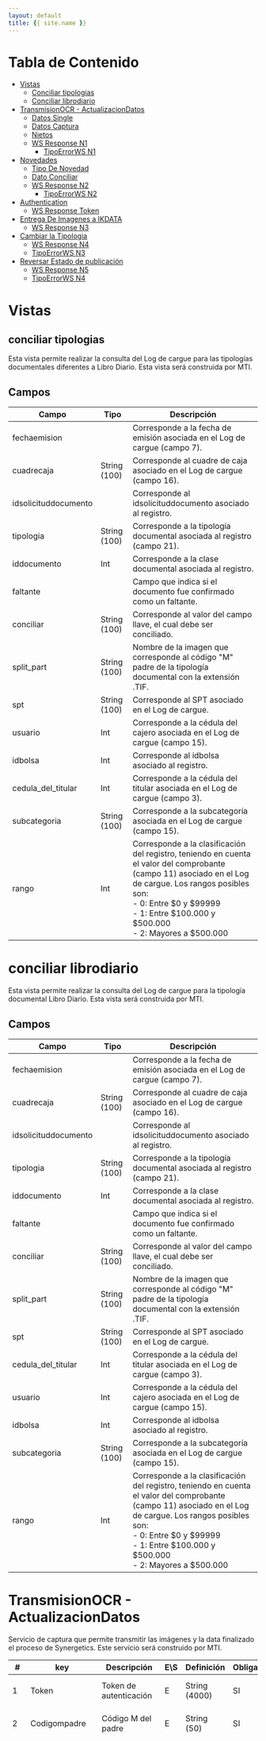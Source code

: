 ```yaml
---
layout: default
title: {{ site.name }}
---
```

<!-- markdownlint-disable headings -->
<!-- markdownlint-disable no-inline-html -->

<div class="toc" markdown="1">

# Tabla de Contenido

- [Vistas](#vistas)
  - [Conciliar tipologias](#conciliar-tipologias)
  - [Conciliar librodiario](#conciliar-librodiario)
- [TransmisionOCR - ActualizacionDatos](#transmisionocr---actualizaciondatos)
  - [Datos Single](#datos-single)
  - [Datos Captura](#datos-captura)
  - [Nietos](#nietos)
  - [WS Response N1](#ws-response-n1)
    - [TipoErrorWS N1](#tipoerrorws-n1)
- [Novedades](#novedades)
  - [Tipo De Novedad](#tipo-de-novedad)
  - [Dato Conciliar](#dato-conciliar)
  - [WS Response N2](#tipoerrorws-n2)
    - [TipoErrorWS N2](#tipoerrorws-n2)
- [Authentication](#authentication)
  - [WS Response Token](#wsresponse-token)
- [Entrega De Imagenes a IKDATA](#entrega-de-imagenes-a-ikdata)
  - [WS Response N3](#ws-response-n3)
- [Cambiar la Tipologia](#cambiar-la-tipologia)
  - [WS Response N4](#ws-response-n4)
  - [TipoErrorWS N3](#tipoerrorws-n3)
- [Reversar Estado de publicación](#reversar-estado-de-publicación)
  - [WS Response N5](#ws-response-n5)
  - [TipoErrorWS N4](#tipoerrorws-n4)

</div>

# Vistas
## conciliar tipologias

Esta vista permite realizar la consulta del Log de cargue para las tipologías documentales diferentes a Libro Diario. Esta vista será construida por MTI.

## Campos

| Campo                  | Tipo          | Descripción                                                                                                      |
|------------------------|---------------|------------------------------------------------------------------------------------------------------------------|
| fechaemision           |               | Corresponde a la fecha de emisión asociada en el Log de cargue (campo 7).                                          |
| cuadrecaja             | String (100)  | Corresponde al cuadre de caja asociado en el Log de cargue (campo 16).                                             |
| idsolicituddocumento   |               | Corresponde al idsolicituddocumento asociado al registro.                                                           |
| tipologia              | String (100)  | Corresponde a la tipología documental asociada al registro (campo 21).                                              |
| iddocumento            | Int           | Corresponde a la clase documental asociada al registro.                                                             |
| faltante               |               | Campo que indica si el documento fue confirmado como un faltante.                                                   |
| conciliar              | String (100)  | Corresponde al valor del campo llave, el cual debe ser conciliado.                                                  |
| split_part             | String (100)  | Nombre de la imagen que corresponde al código "M" padre de la tipología documental con la extensión .TIF.         |
| spt                    | String (100)  | Corresponde al SPT asociado en el Log de cargue.                                                                   |
| usuario                | Int           | Corresponde a la cédula del cajero asociada en el Log de cargue (campo 15).                                        |
| idbolsa                | Int           | Corresponde al idbolsa asociado al registro.                                                                      |
| cedula_del_titular     | Int           | Corresponde a la cédula del titular asociada en el Log de cargue (campo 3).                                         |
| subcategoria           | String (100)  | Corresponde a la subcategoría asociada en el Log de cargue (campo 15).                                             |
| rango                  | Int           | Corresponde a la clasificación del registro, teniendo en cuenta el valor del comprobante (campo 11) asociado en el Log de cargue. Los rangos posibles son:<br/> - 0: Entre $0 y $99999<br/> - 1: Entre $100.000 y $500.000<br/> - 2: Mayores a $500.000 |

# conciliar librodiario

Esta vista permite realizar la consulta del Log de cargue para la tipología documental Libro Diario. Esta vista será construida por MTI.

## Campos

| Campo                  | Tipo          | Descripción                                                                                                      |
|------------------------|---------------|------------------------------------------------------------------------------------------------------------------|
| fechaemision           |               | Corresponde a la fecha de emisión asociada en el Log de cargue (campo 7).                                          |
| cuadrecaja             | String (100)  | Corresponde al cuadre de caja asociado en el Log de cargue (campo 16).                                             |
| idsolicituddocumento   |               | Corresponde al idsolicituddocumento asociado al registro.                                                           |
| tipologia              | String (100)  | Corresponde a la tipología documental asociada al registro (campo 21).                                              |
| iddocumento            | Int           | Corresponde a la clase documental asociada al registro.                                                             |
| faltante               |               | Campo que indica si el documento fue confirmado como un faltante.                                                   |
| conciliar              | String (100)  | Corresponde al valor del campo llave, el cual debe ser conciliado.                                                  |
| split_part             | String (100)  | Nombre de la imagen que corresponde al código "M" padre de la tipología documental con la extensión .TIF.         |
| spt                    | String (100)  | Corresponde al SPT asociado en el Log de cargue.                                                                   |
| cedula_del_titular     | Int           | Corresponde a la cédula del titular asociada en el Log de cargue (campo 3).                                         |
| usuario                | Int           | Corresponde a la cédula del cajero asociada en el Log de cargue (campo 15).                                        |
| idbolsa                | Int           | Corresponde al idbolsa asociado al registro.                                                                      |
| subcategoria           | String (100)  | Corresponde a la subcategoría asociada en el Log de cargue (campo 15).                                             |
| rango                  | Int           | Corresponde a la clasificación del registro, teniendo en cuenta el valor del comprobante (campo 11) asociado en el Log de cargue. Los rangos posibles son:<br/> - 0: Entre $0 y $99999<br/> - 1: Entre $100.000 y $500.000<br/> - 2: Mayores a $500.000 |

# TransmisionOCR - ActualizacionDatos

Servicio de captura que permite transmitir las imágenes y la data finalizado el proceso de Synergetics. Este servicio será construido por MTI.

| #   | key                | Descripción                                        | E\S | Definición         | Obligatorio | Observaciones                                                  |
| --- | ------------------ | -------------------------------------------------- | --- | ------------------ | ----------- | -------------------------------------------------------------- |
| 1   | Token              | Token de autenticación                             | E   | String (4000)      | SI          | Token enviado en el servicio de autenticación.                 |
| 2   | Codigompadre       | Código M del padre                                 | E   | String (50)       | SI          | Código "M" de la tipología documental padre.                   |
| 3   | Codigomhijo        | Código M del hijo                                  | E   | String(50)        | SI          | Estructura: M + idDoc(3) + idSolDocPadre(10) + Consecutivo(7). El nombre del archivo multi TIFF tiene un total de 21 caracteres obligatoriamente; si no se cumple con las cantidades especificadas en cada una de las partes de la estructura, se debe rellenar con 0 a la izquierda del valor para cumplir la cantidad de caracteres. El nombre de la imagen no debe ir con extensión. Los valores idDoc y IdSolDocPadre se obtendrán por medio de una vista. El consecutivo será dado por Synergetcis como un valor que aumenta por archivo multi TIFF reconocido, según la tipología documental. Para la tipología documental Libro Diario (Subcategoria: PREMIOS MAYORES CHANCE), el hijo respectivo será el comprobante, y para la tipología documental Premios Menores SIACH, el hijo será el vaucher.
| 4   | Tipologia          | Indica el nombre de la tipologia asociada al multi TIFF enviado | E   | String (50)      | SI          | Si la tipología corresponde a la "TAPA RESULTADO", el sistema no debe validar el parámetro "DatosCaptura"; si es otra tipología diferente a "TAPA RESULTADO", se debe indicar el nombre correspondiente a la tipología.
| 5   | Usuario            | Usuario encargado de realizar la validación del código M padre | E   | String (50)      | SI          | Nombre del usuario encargado del proceso de Validación.
| 6   | Usuariovalidador   | Usuario supervisor encargado de confirmar transmisión a MTI | E   | String (50)      | SI          | Nombre del usuario supervisor encargado de confirmar transmisión de la data y las imágenes al back de MTI.
| 7   | DatosSingle        | Lista de nombre de las imágenes Single TIFF que conforman el archivo multi TIFF | E   | Lista         | SI          | [Datos Single](#datos-single)
| 8   | DatosCaptura       | Arreglo con nombre y valor del campo capturado      | E   | Array []         | NO          | [Datos Captura](#datos-captura)
| 9   | rutaimagen         | Ruta de la imagen                                  | E   | String (200)     | SI          | Ruta donde se colocó el archivo multi TIFF resultante del proceso OCR. Esta ruta debe ir completa, finalizando con el nombre del archivo multi TIFF enviado y la extensión de este en mayúscula.
| 10  | estado             | Estado del multi TIFF                              | E   | String (2)       | SI          | Estados posibles: "OK" para registros conciliados, "SO" para sobrantes.
| 11  | finalizado         | Indica la transmisión del último multi TIFF enviado asociado al código M padre | E | Int(2)           | SI          | Estados posibles: "59" para la transmisión de último registro y "00" para los demás registros.
| 12  | idcliente          | Parámetro que permite identificar si el campo Id cliente capturado en la tipología documental “Premios Menores SIACH” y la tipología documental Libro Diario (Subcategoría: Premios Mayores Chance) cruza con el valor capturado en la bandeja de validación de Synergetics. | E | Boolean | NO | Si la tipología documental es "Premios Menores SIACH" o Libro Diario (Subcategoría: Premios Mayores Chance), este campo debe ser obligatorio; por el contrario, si la tipología documental es diferente a las tipologías indicadas, este parámetro deberá ir vacío. Estados posibles: - "TRUE" para aquellos registros en los cuales el valor id cliente capturado sí cruzó con el valor registrado en el Log de Cargue. - "FALSE" para aquellos registros en los cuales el valor id cliente capturado no cruzó con el valor registrado en el Log de Cargue. Igualmente, si el registro es Sobrante, este se debe transmitir con el estado "FALSE".
| 13  | nietos           | Arreglo con nombre y ruta de los documentos adicionales, según la clasificación realizada para las tipologías documentales Premios Menores SIACH y Libro Diario (Subcategoría: Premios Mayores Chance) | E | Array [] | NO | Si la tipología documental es "Premios Menores SIACH" o Libro Diario (Subcategoría: Premios Mayores Chance), este campo debe ser obligatorio; por el contrario, si la tipología documental es diferente a las tipologías indicadas, este parámetro deberá ir vacío. Ver definición: Nietos.

## Respuesta

| #   | key                | Descripción                                        | E\S | Definición         | Obligatorio | Observaciones                                                  |
| --- | ------------------ | -------------------------------------------------- | --- | ------------------ | ----------- | -------------------------------------------------------------- |
| 14  | wsResponse         | Devuelve el resultado de la ejecución del servicio | S   | WSResponse        | SI          | [WS Response N1](#ws-response-n1)

# Datos Single

Representa una lista de las imágenes que conforman el archivo multi TIFF

| #   | NombreSingle        | Descripción                                        | E\S | Definición         | Obligatorio | Observaciones                                                  |
| --- | ------------------- | -------------------------------------------------- | --- | ------------------ | ----------- | -------------------------------------------------------------- |
| 1   | NombreSingle        | Indica el Nombre de la imagen single TIFF          | E   | String (50)       | SI          | El nombre de las imágenes single TIFF corresponde al código "M" de la tipología documental seguido del consecutivo que genera el scanner al momento de la digitalización. El nombre de las imágenes single TIFF no debe ir con extensión. |

# Datos Captura

Representa los valores capturados de la imagen Multi TIFF


| #   | key                 | Descripción                                        | E\S | Definición         | Obligatorio | Observaciones                                                  |
| --- | ------------------- | -------------------------------------------------- | --- | ------------------ | ----------- | -------------------------------------------------------------- |
| 1   | key                 | Indica el nombre del campo capturado               | E   | String (255)      | SI          | Este valor corresponde al nombre del campo llave capturado, en este caso, para todas las tipologías documentales el nombre del campo debe ser "conciliar". |
| 2   | value               | Descripción del campo capturado                    | E   | String (100)      | SI          | Este campo corresponde al valor del campo llave capturado, es decir, el valor reconocido mediante el proceso de OCR. Este valor será validado según las reglas actuales y las expresiones regulares implementadas. |
| 3   | idcampo             | Indica el id del campo capturado                    | E   | String (100)      | NO          | Esta valor corresponde al id del campo adicional capturado, según la tipología documental transmitida. De igual forma, de acuerdo con la tipología documental existirán uno o más campos adicionales que deben ser transmitidos. Para lo anterior, el proveedor debe tener en cuenta la parametría de los campos que deben ser transmitidos por la tipología de acuerdo con el archivo proporcionado por MTI, no obstante, para la tipología documental Libro Diario (subcategoría: Premios Mayores Chance), el sistema debe permitir el envío del campo de captura para la identificación del cliente (idcliente). |
| 4   | value               | Valor capturado                                    | E   | String (100)      | NO          | Este campo corresponde al valor del campo adicional capturado, es decir, el valor reconocido mediante el proceso de OCR. Este valor será validado según las reglas actuales y las expresiones regulares implementadas. |

# Nietos

Arreglo con nombre y ruta de los documentos adicionales, según la clasificación realizada para las tipologías documentales Premios Menores SIACH y Libro Diario (Subcategoría: Premios Mayores Chance)

| #   | nombre              | Descripción                                        | E\S | Definición         | Obligatorio | Observaciones                                                  |
| --- | ------------------- | -------------------------------------------------- | --- | ------------------ | ----------- | -------------------------------------------------------------- |
| 1   | nombre              | Indica el nombre del documento                     | E   | String (255)      | SI          | Este valor corresponde al nombre del documento clasificado. Estados posibles: - CodigoMhijo_cedula - CodigoMhijo_formato - CodigoMhijo_vaucher (este nieto aplica únicamente aplica para la tipología Libro Diario: Subcategoría Premios Mayores Chance) |
| 2   | estadonieto         | Estado del nieto enviado                           | E   | String (2)        | SI          | Parámetro que permite identificar si el documento enviado se encuentra OK o si se registra como faltante documental. Estados posibles: "OK" para registros conciliados, "FA" para faltantes documentales reales. |
| 3   | rutanieto           | Ruta de la imagen                                  | E   | String (200)      | NO          | Ruta donde se colocó el archivo multi TIFF resultante del proceso OCR y la clasificación realizada en las tipologías documentales Premios Menores SIACH y Libro Diario (Subcategoría Premios Mayores Chance). Esta ruta debe ir completa, finalizando con el nombre del archivo multi TIFF enviado y la extensión de éste en mayúscula. En caso de que el estado nieto sea "FA", este campo debe ir vacío. |

# WS Response N1

Representa el mensaje de retorno de los servicios.

| #   | Nombre  | Descripción                                      | E\S | Definición    | Obligatorio | Observaciones                                            |
| --- | ------- | ------------------------------------------------ | --- | ------------- | ----------- | -------------------------------------------------------- |
| 1   | codRet  | Indica el código de retorno que arrojó el servicio | S   | String (2)    | SI          | Los valores posibles son 00 en caso de ejecución exitosa. O 99 en caso de ocurrencia de algún error. |
| 2   | msg     | Descripción significativa del error que haya ocurrido | S   | String (4000) | SI          | En caso de codRet = 00 será vacío. En caso de codRet = 99 aquí se enviará una descripción del error ocurrido. [TipoErrorWS N1](#tipoerrorws-n1) |

# TipoErrorWS N1

Representa la lista de mensajes de error que pueden ocurrir en el WS Actualización de Datos.

| TipoError | Descripción Error                                                                                     |
| --------- | ---------------------------------------------------------------------------------------------------- |
| 77        | Error: el código Multi TIFF ya existe                                                                |
| 88        | Esta bolsa se encuentra finalizada con comprobantes conciliados                                      |
| 99        | Código M de la bolsa está en un estado incorrecto                                                   |
| 99        | Error en el formato de la ruta de la ruta                                                           |
| 99        | Evento no insertado en la base de datos                                                             |
| 99        | El campo " + dr["idcampo"] + " debería existir en el JSON                                            |
| 99        | No existen campos para esta tipología en la base de datos                                            |
| 99        | La tipología se encuentra mal radicada                                                               |
| 99        | Estado no puede ser nulo                                                                            |
| 99        | Estado no puede ser diferente a OK, SO o TR                                                          |
| 99        | La banderilla para finalizar transmisión no puede ser nula                                           |
| 99        | Código padre no puede ser nulo                                                                       |
| 99        | Código Hijo no puede ser nulo                                                                        |
| 99        | Código del Multi TIFF debe tener 21 dígitos                                                          |
| 99        | La ruta no puede ser nula                                                                            |
| 99        | La ruta debe ser mayor a 15 caracteres                                                               |
| 99        | El usuario no puede ser nulo                                                                         |
| 99        | Debe tener datos a capturar                                                                         |
| 99        | Debe tener datos de conciliar                                                                       |
| 99        | Debe existir al menos un campo a conciliar                                                          |
| 99        | No tiene tipo conciliar                                                                             |
| 99        | Los valores de los campos no pueden ser nulos                                                        |
| 99        | Debe tener singles                                                                                 |
| 99        | Error: Token nulo                                                                                 |
| 99        | Error en la conversión del token                                                                    |
| 99        | Error de autenticación                                                                             |
| 99        | No se puede encontrar este registro en el cargue: CJ [CJ] Fecha Emisión [fechaemision] Código de conciliación [codigo conciliar]; |
| 99        | Error al visualizar la ruta                                                                         |
| 99        | No se puede insertar solicitud documento de la tapa                                                |
| 99        | No se puede insertar los registros ya que el padre es incorrecto                                    |
| 99        | No se encuentra en el sftp la imagen                                                                |
| 99        | Exception: [Mensaje Excepción]                                                                     |
| 99        | No tiene usuario validador                                                                         |
| 99        | No se puede modificar el cargue para el código con id: [idsolicituddocumento], fecha emisión: [fechaemision], Código: [codigoconciliar], CJ: [CJ], estado: [Estado] |
| 99        | Exception - cambiarEstadoPadre :                                                                   |
| 99        | Exception - modificarSolicitud l:288 :                                                            |
| 99        | Exception - modificarCargue l:247 :                                                               |
| 99        | Exception - cambiarEstadoPadre Sobrante:                                                           |
| 99        | Error al insertar la ruta                                                                           |
| 99        | Exception - GuardarPublicacionImagen :                                                             |
| 99        | Exception - getpublicacionimagenes :                                                               |
| 99        | Subcategoría errónea                                                                               |
| 99        | Exception - GetIddocumento :                                                                       |
| 99        | No se puede insertar solcaptura                                                                    |
| 99        | Exception - InsertarSolCaptura l:235 :                                                             |
| 99        | No se puede insertar solicitud documento                                                           |
| 99        | Exception - InsertarSolCaptura l:235 :                                                             |
| 99        | No se puede insertar faltante                                                                      |
| 99        | Ya se encuentran comprobantes conciliados                                                          |
| 99        | Exception - modificarCargueFaltante l:388 :                                                        |
| 99        | No se pueden insertar los registros                                                                |
| 99        | Exception - getDataPadreSolicitud:                                                                 |
| 99        | No se encuentra en el sftp la imagen                                                               |

# Novedades

Servicio que permite gestionar las novedades generadas en el proceso de validación. Este servicio será construido por MTI.

| #   | Nombre              | Descripción                                        | E\S | Definición         | Obligatorio | Observaciones                                                  |
| --- | ------------------- | -------------------------------------------------- | --- | ------------------ | ----------- | -------------------------------------------------------------- |
| 1   | Token               | Token de autenticación                             | E   | String (4000)      | SI          | Token enviado en el servicio de autenticación.                 |
| 2   | Codigompadre        | Código M del padre                                 | E   | String (50)       | SI          | Código "M" de la tipología documental padre.                   |
| 3   | TipoNovedad         | Código de la novedad                               | E   | Int               | SI          | [Tipo De Novedad](#tipo-de-novedad).                                   |
| 4   | DatoConciliar [CodigoConciliacion] | Lista de las llaves marcadas como faltantes reales o lista de llaves marcadas como pendientes por digitalizar, asociadas al código M del padre | E | Lista | NO | [Dato Conciliar](#dato-conciliar).                                  |
| 5   | Usuario             | Usuario encargado de realizar la validación del código M del padre | E   | String (50)      | SI          | Nombre del usuario encargado del proceso de Validación.        |
| 6   | UsuarioValidador    | Usuario supervisor encargado de confirmar la transmisión a MTI | E   | String (50)      | SI          | Nombre del usuario supervisor encargado de confirmar transmisión de la data y las imágenes al back de MTI.|

## Respuesta

| #   | Nombre        | Descripción                                        | E\S | Definición         | Obligatorio | Observaciones                                                  |
| --- | ------------- | -------------------------------------------------- | --- | ------------------ | ----------- | -------------------------------------------------------------- |
| 7   | wsResponse     | Devuelve el resultado de la ejecución del servicio | S   | WSResponse        | SI          | [WS Response N2](#tipoerrorws-n2)                                    |

# Tipo De Novedad

Representa la lista de novedades que se pueden presentar durante el proceso desarrollado por Synergetics.

| TipoNovedad | Descripción Novedad          |
|-------------|-----------------------------|
| 1           | Faltantes Reales            |
| 2           | Pendientes por digitalizar  |

# Dato Conciliar

Representa una lista de las llaves que conforman la novedad del códigoM padre.

| #                  | Nombre               | Descripción                                                                                                   | E\S   | Definición       | Obligatorio | Observaciones                                                                   |
|---------------------|----------------------|---------------------------------------------------------------------------------------------------------------|-------|------------------|-------------|----------------------------------------------------------------------------------|
| 1                   | CodigoConciliacion   | Indica el código de la llave que se ha determinado como FALTANTE REAL o como PENDIENTE POR DIGITALIZAR      | E     | String(50)       | SI          | Hace referencia a los códigos de las llaves que se han marcado como Faltantes Reales por parte de la operación. |


# WS Response N2

Representa el mensaje de retorno de los servicios.

| #   | Nombre | Descripción                                           | E\S | Definición       | Obligatorio | Observaciones                                                                  |
|-----|--------|-------------------------------------------------------|-----|------------------|-------------|---------------------------------------------------------------------------------|
| 1   | codRet | Indica el código de retorno que arrojó el servicio    | S   | String (2)       | SI          | Los valores posibles son 00 en caso de ejecución exitosa. O 99 en caso de ocurrencia de algún error. |
| 2   | msg    | Descripción significativa del error que haya ocurrido | S   | String (4000)    | SI          | En caso de codRet = 00 será vacío. En caso de codRet = 99 aquí se enviará una descripción del error ocurrido. [TipoErrorWS N2](#tipoerrorws-n2) |

# TipoErrorWS N2

Representa la lista de mensajes de error que se pueden presentar en caso de ocurrencia de algún error en el WS Novedades.

| TipoError | Descripción Error                                     |
|-----------|--------------------------------------------------------|
| 88        | Esta bolsa se encuentra finalizada con comprobantes conciliados |
| 99        | Codigo M de la bolsa esta en un estado incorrecto    |
| 99        | Codigo padre no puede ser nulo                        |
| 99        | El usuario no puede ser nulo                          |
| 99        | El usuario validador no puede ser nulo                |
| 99        | Error Token nulo                                      |
| 99        | Error de autenticacion                                |
| 99        | Error en la conversion del token                      |
| 99        | No se puede insertar faltante                         |
| 99        | Codigo M de la bolsa no existe                        |

# Authentication

Servicio encargado de realizar la autenticación por Token. El Usuario y Contraseña son provistos por Thomas MTI. Este servicio será construido por MTI.

| #   | Nombre       | Descripción                            | E\S | Definición         | Obligatorio | Observaciones                                            |
| --- | ------------ | -------------------------------------- | --- | ------------------ | ----------- | -------------------------------------------------------- |
| 1   | User         | Nombre de Usuario                      | E   | String (50)        | SI          | Nombre de usuario previsto para la autenticación         |
| 2   | Password     | Contraseña                             | E   | String (200)       | SI          | Contraseña prevista para la autenticación                 |
| 3   | Aplicación    | Indica la aplicación del manager       | E   | String (50)        | SI          | Inicia el nombre de la aplicación donde se debe Loguear  |
| 4   | Version       | Indica la versión de la aplicación      | E   | Int                | SI          | Indica la versión de la aplicación                       |

## Respuesta

| #   | Nombre       | Descripción                            | E\S | Definición         | Obligatorio | Observaciones                                            |
| --- | ------------ | -------------------------------------- | --- | ------------------ | ----------- | -------------------------------------------------------- |
| 5   | wsResponse   | Devuelve el resultado de la ejecución del servicio | S   | WSResponse         | SI          | [WSResponse Token](#wsresponse-token)                          |

# WSResponse Token

Representa el mensaje de retorno del servicio de Authentication.

| #   | Nombre   | Descripción                                        | E\S | Definición    | Obligatorio | Observaciones                                            |
| --- | -------- | -------------------------------------------------- | --- | ------------- | ----------- | -------------------------------------------------------- |
| 1   | codRet   | Indica el código de retorno que arrojó el servicio | S   | String (2)    | SI          | Los valores posibles son 00 en caso de ejecución exitosa. O 99 en caso de ocurrencia de algún error. |
| 2   | msg      | Descripción significativa del error que haya ocurrido | S   | String (4000) | SI          | En caso de codRet = 99 aquí se enviará una descripción del error ocurrido. En caso de codRet = 00 será vacío. |
| 3   | Token    | Token de autenticación                            | S   | String (4000) | SI          | Token enviado en el servicio de autenticación, en caso de ejecución exitosa. |

# Entrega De Imagenes a IKDATA

Servicio de confirmación para indicar la finalización del copiado de las imágenes single TIFF en el SFTP de Synergetics con autenticación básica por header.

| #   | Nombre    | Descripción                                        | E\S | Definición    | Obligatorio | Observaciones                                            |
| --- | --------- | -------------------------------------------------- | --- | ------------- | ----------- | -------------------------------------------------------- |
| 1   | mpadre     | Codigo M del padre                                 | E   | String (50)   | SI          | Código "M" de la tipología documental padre.              |
| 2   | pags       | Cantidad de Single TIFF enviados                   | E   | Int           | SI          | Cantidad de imágenes single TIFF copiadas en el SFTP de Synergetics. |
| 3   | destpath   | Ruta de la imagen                                  | E   | String (100)  | SI          | Ruta donde se debe colocar los archivos multi TIFF terminado el proceso OCR. |
| 4   | count      | Indica la cantidad de archivos multi TIFF transmitidos al MTI | E | Int       | SI          | Si no se ha realizado ninguna transmisión el valor será “0”. Únicamente se genera un valor mayor, si la tipología documental generó una novedad y fue necesario retransmitir imágenes faltantes, que se encontraban pendientes por digitalizar. Este valor será necesario para generar el nombre del archivo multi TIFF, sin que se genere ningún inconveniente en BD, con el manejo de las novedades. |
| 5   | tipologia  | Indica el id de la tipologia enviada al proveedor   | E   | Int           | SI          | Este campo corresponde al id de la tipología documental. |

## Respuesta

| #   | Nombre     | Descripción                                        | E\S | Definición    | Obligatorio | Observaciones                                            |
| --- | ---------- | -------------------------------------------------- | --- | ------------- | ----------- | -------------------------------------------------------- |
| 5   | wsResponse | Devuelve el resultado de la ejecución del servicio | S   | WSResponse    | SI          | [WS Response N3](#ws-response-n3)                                |

# WS Response N3

Representa el mensaje de retorno de los servicios.

| #   | Nombre | Descripción                                        | E\S | Definición    | Obligatorio | Observaciones                                          |
| --- | ------ | -------------------------------------------------- | --- | ------------- | ----------- | -------------------------------------------------------- |
| 1   | codRet | Indica el código de retorno que arrojó el servicio | S   | String (2)    | SI          | Los valores posibles son 00 en caso de ejecución exitosa. O 99 en caso de ocurrencia de algún error. |
| 2   | msg    | Descripción significativa del error que haya ocurrido | S | String (4000) | SI          | En caso de codRet = 99 aquí se enviará una descripción del error ocurrido. En caso de codRet = 00 será vacío. |

# Cambiar la Tipologia

Servicio que permitirá gestionar las novedades generadas en el proceso de validación en la bandeja de Synergetics, en caso de que la tipología documental se encuentre mal radicada.

| #   | Nombre            | Descripción                                        | E\S | Definición    | Obligatorio | Observaciones                                          |
| --- | ----------------- | -------------------------------------------------- | --- | ------------- | ----------- | -------------------------------------------------------- |
| 1   | Token             | Token de autenticación                             | E   | String (4000) | SI          | Token enviado en el servicio de autenticación.           |
| 2   | Codigompadre      | Código M del padre                                 | E   | String (50)  | SI          | Código "M" de la tipología documental padre.             |
| 3   | Tipologia         | Indica el nombre de la nueva tipologia documental  | E   | String (50)  | SI          |                                                          |
| 4   | id_Tipologia      | Indica el id de la nueva tipologia documental      | E   | String (50)  | SI          |                                                          |
| 5   | UsuarioSupervisor | Usuario supervisor encargado de confirmar la transmisión a MTI | E | String (50)  | SI          | Nombre del usuario supervisor encargado de confirmar el cambio de tipología documental. |

## Respuesta

| #   | Nombre      | Descripción                                           | E/S | Definición    | Obligatorio | Observaciones                                  |
| --- | ----------- | ----------------------------------------------------- | --- | ------------- | ----------- | ----------------------------------------------- |
| 6   | wsResponse   | Devuelve el resultado de la ejecución del servicio   | S   | WSResponse    | SI          | [WS Response N4](#ws-response-n4)                     |

# WS Response N4

Representa el mensaje de retorno de los servicios.

| #   | Nombre  | Descripción                                            | E/S | Definición    | Obligatorio | Observaciones                                             |
| --- | ------- | ------------------------------------------------------ | --- | ------------- | ----------- | ---------------------------------------------------------- |
| 1   | codRet  | Indica el código de retorno que arrojó el servicio     | S   | String (2)    | SI          | Los valores posibles son 00 en caso de ejecución exitosa. O 99 en caso de ocurrencia de algún error. |
| 2   | msg     | Descripción significativa del error que haya ocurrido | S   | String (4000) | SI          | En caso de codRet = 00 será vacío. En caso de codRet = 99 aquí se enviará una descripción del error ocurrido. [TipoErrorWS N3](#tipoerrorws-n3) |

# TipoErrorWS N3

Representa la lista de mensajes de error que se pueden presentar en caso de ocurrencia de algún error en el WS CambiarTipologia.

| TipoError | Descripción Error                                      |
| --------- | ------------------------------------------------------ |
| 99        | Error Token nulo                                      |
| 99        | Error En la conversion del token                      |
| 99        | Error de autenticacion                                 |
| 99        | Codigo padre no puede ser nulo                        |
| 99        | El campo Tipologia no puede ser nulo                   |
| 99        | El campo id_Tipologia no puede ser nulo               |
| 99        | El usuario no puede ser nulo                          |
| 99        | La tipologia enviada no existe                        |
| 99        | El id_tipología enviado no existe                     |
| 500       | Error interno                                          |
| 55        | El codigo m enviado ya fue modificado anteriormente   |
| 44        | El codigo m ya tiene asignada la tipologia enviada     |


# Reversar Estado de publicación

Servicio que permitirá eliminar las imágenes y el proceso de un código M especifico en las bandejas de Synergetics y a su vez reversar el estado en la base de datos de Gelsa a publicación OCR.

| #   | NOMBRE             | DESCRIPCION                                                  | E/S | DEFINICION      | OBLIGATORIO | OBSERVACIONES                                                 |
| --- | ------------------ | ------------------------------------------------------------ | --- | --------------- | ----------- | ------------------------------------------------------------- |
| 1   | Token              | Token de autenticación                                       | E   | String (4000)   | SI          | Token enviado en el servicio de autenticación                  |
| 2   | Codigompadre        | Codigo M del padre                                           | E   | String (50)    | SI          | Código "M" de la tipología documental padre                   |
| 3   | UsuarioSupervisor   | Usuario supervisor que realiza la eliminación                | E   | String (50)    | SI          | Nombre del usuario supervisor que solicita la eliminación     |
|     |                    |                                                              |     |                |             | de la imagen                                                  |

## Respuesta

| #   | Nombre   | Descripción                                 | E/S | Definición  | Obligatorio | Observaciones                                         |
| --- | -------- | ------------------------------------------- | --- | ----------- | ----------- | ------------------------------------------------------ |
| 4   | wsResponse          | Devuelve el resultado de la ejecución del servicio           | S   | WSResponse     | SI          | [WS Response N5](#ws-response-n5)                                   |

# WS Response N5

| #   | Nombre  | Descripción                                            | E/S | Definición    | Obligatorio | Observaciones                                             |
| --- | ------- | ------------------------------------------------------ | --- | ------------- | ----------- | ---------------------------------------------------------- |
| 1   | codRet  | Indica el código de retorno que arrojó el servicio     | S   | String (2)    | SI          | Los valores posibles son 00 en caso de ejecución exitosa. O 99 en caso de ocurrencia de algún error. |
| 2   | msg     | Descripción significativa del error que haya ocurrido | S   | String (4000) | SI          | En caso de codRet = 00 será vacío. En caso de codRet = 99 aquí se enviará una descripción del error ocurrido. [TipoErrorWS N4](#tipoerrorws-n4) |

# TipoErrorWS N4

Representa la lista de mensajes de Error que se pueden presentar en caso de ocurrencia de algún error en el WS ReversarEstadopublicacion.

## Errores

| TipoError | Descripción Error                                 |
| --------- | -------------------------------------------------- |
| 99        | Error Token nulo                                  |
| 99        | Error En la conversion del token                  |
| 99        | Error de autenticacion                            |
| 99        | Codigo padre no puede ser nulo                    |
| 99        | El usuario no puede ser nulo                      |
| 99        | El código M no se encuentra en estado espera OCR |
| 500       | Error interno en el servidor                      |
